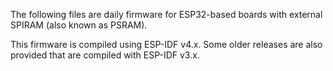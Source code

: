 The following files are daily firmware for ESP32-based boards with external SPIRAM (also known as PSRAM).

This firmware is compiled using ESP-IDF v4.x. Some older releases are also provided that are compiled with ESP-IDF v3.x.
